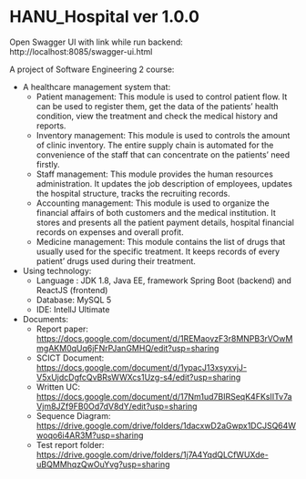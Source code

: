 # HANU_Hospital ver 1.0.0
Open Swagger UI with link while run backend: http://localhost:8085/swagger-ui.html


A project of Software Engineering 2 course: 
* A healthcare management system that:
  - Patient management: This module is used to control patient flow. It can be
used to register them, get the data of the patients’ health condition, view the
treatment and check the medical history and reports.
  - Inventory management: This module is used to controls the amount of
clinic inventory. The entire supply chain is automated for the convenience of
the staff that can concentrate on the patients’ need firstly.
  - Staff management: This module provides the human resources
administration. It updates the job description of employees, updates the
hospital structure, tracks the recruiting records.
  - Accounting management: This module is used to organize the financial
affairs of both customers and the medical institution. It stores and presents
all the patient payment details, hospital financial records on expenses and
overall profit.
  - Medicine management: This module contains the list of drugs that usually
used for the specific treatment. It keeps records of every patient’ drugs used
during their treatment.
* Using technology:
  - Language : JDK 1.8, Java EE, framework Spring Boot (backend) and ReactJS (frontend)
  - Database: MySQL 5
  - IDE: IntellJ Ultimate
* Documents:
  - Report paper: https://docs.google.com/document/d/1REMaovzF3r8MNPB3rVOwMmgAKM0qUq6jFNrPJanGMHQ/edit?usp=sharing
  - SCICT Document: https://docs.google.com/document/d/1ypacJ13xsyxvjJ-V5xUjdcDgfcQvBRsWWXcs1Uzg-s4/edit?usp=sharing
  - Written UC: https://docs.google.com/document/d/17Nm1ud7BIRSeqK4FKsIITv7aVjm8JZf9FB0Od7dV8dY/edit?usp=sharing
  - Sequence Diagram: https://drive.google.com/drive/folders/1dacxwD2aGwpx1DCJSQ64Wwoqo6i4AR3M?usp=sharing
  - Test report folder: https://drive.google.com/drive/folders/1j7A4YqdQLCfWUXde-uBQMMhqzQwOuYvg?usp=sharing
